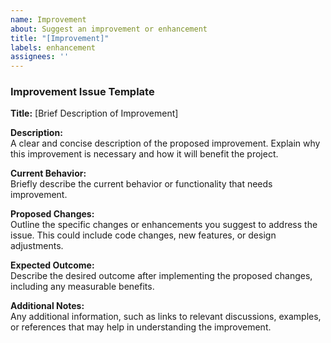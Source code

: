 ```yaml
---
name: Improvement
about: Suggest an improvement or enhancement
title: "[Improvement]"
labels: enhancement
assignees: ''
---
```


### Improvement Issue Template

**Title:** [Brief Description of Improvement]

**Description:**  
A clear and concise description of the proposed improvement. Explain why this improvement is necessary and how it will benefit the project.

**Current Behavior:**  
Briefly describe the current behavior or functionality that needs improvement.

**Proposed Changes:**  
Outline the specific changes or enhancements you suggest to address the issue. This could include code changes, new features, or design adjustments.

**Expected Outcome:**  
Describe the desired outcome after implementing the proposed changes, including any measurable benefits.

**Additional Notes:**  
Any additional information, such as links to relevant discussions, examples, or references that may help in understanding the improvement.

